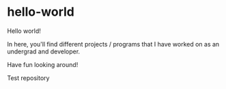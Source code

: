 # hello-world

Hello world!

In here, you'll find different projects / programs that I have worked on as an undergrad and developer.

Have fun looking around! 


Test repository 
